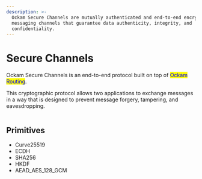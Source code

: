 ```yaml
---
description: >-
  Ockam Secure Channels are mutually authenticated and end-to-end encrypted
  messaging channels that guarantee data authenticity, integrity, and
  confidentiality.
---
```


# Secure Channels

Ockam Secure Channels is an end-to-end protocol built on top of <mark style="color:blue;">Ockam Routing</mark>.&#x20;

This cryptographic protocol allows two applications to exchange messages in a way that is designed to prevent message forgery, tampering, and eavesdropping.

<figure><img src="../../.gitbook/assets/xx.png" alt=""><figcaption></figcaption></figure>

## Primitives

* Curve25519
* ECDH
* SHA256
* HKDF
* AEAD\_AES\_128\_GCM

